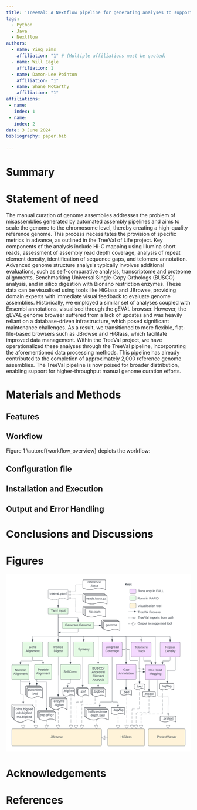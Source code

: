 ```yaml
---
title: 'TreeVal: A Nextflow pipeline for generating analyses to support manual curation of genome assemblies'
tags:
  - Python
  - Java
  - Nextflow
authors:
  - name: Ying Sims
    affiliation: "1" # (Multiple affiliations must be quoted)
  - name: Will Eagle
    affiliation: 1
  - name: Damon-Lee Pointon
    affiliation: "1"
  - name: Shane McCarthy
    affiliation: "1"
affiliations:
 - name: 
   index: 1
 - name: 
   index: 2
date: 3 June 2024
bibliography: paper.bib

---
```


# Summary



# Statement of need

The manual curation of genome assemblies addresses the problem of misassemblies generated by automated assembly pipelines and aims to scale the genome to the chromosome level, thereby creating a high-quality reference genome. This process necessitates the provision of specific metrics in advance, as outlined in the TreeVal of Life project. Key components of the analysis include Hi-C mapping using Illumina short reads, assessment of assembly read depth coverage, analysis of repeat element density, identification of sequence gaps, and telomere annotation. Advanced genome structure analysis typically involves additional evaluations, such as self-comparative analysis, transcriptome and proteome alignments, Benchmarking Universal Single-Copy Orthologs (BUSCO) analysis, and in silico digestion with Bionano restriction enzymes. These data can be visualised using tools like HiGlass and JBrowse, providing domain experts with immediate visual feedback to evaluate genome assemblies. Historically, we employed a similar set of analyses coupled with Ensembl annotations, visualised through the gEVAL browser. However, the gEVAL genome browser suffered from a lack of updates and was heavily reliant on a database-driven infrastructure, which posed significant maintenance challenges. As a result, we transitioned to more flexible, flat-file-based browsers such as JBrowse and HiGlass, which facilitate improved data management. Within the TreeVal project, we have operationalized these analyses through the TreeVal pipeline, incorporating the aforementioned data processing methods. This pipeline has already contributed to the completion of approximately 2,000 reference genome assemblies. The TreeVal pipeline is now poised for broader distribution, enabling support for higher-throughput manual genome curation efforts.

# Materials and Methods
## Features


## Workflow
Figure 1 \autoref{workflow_overview} depicts the workflow:



## Configuration file


## Installation and Execution


## Output and Error Handling


# Conclusions and Discussions


# Figures
![An Overview of the TreeVal Workflow, showing component subworkflows and their outputs. Also shown are the suggested visualisation tools the outputs can be viewed in.](./workflow_overview.png)

# Acknowledgements


# References